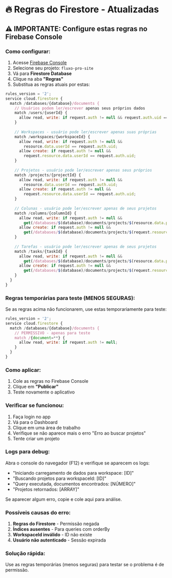 # 🔥 Regras do Firestore - Atualizadas

## ⚠️ **IMPORTANTE: Configure estas regras no Firebase Console**

### **Como configurar:**

1. Acesse [Firebase Console](https://console.firebase.google.com/)
2. Selecione seu projeto: `fluxo-pro-site`
3. Vá para **Firestore Database**
4. Clique na aba **"Regras"**
5. Substitua as regras atuais por estas:

```javascript
rules_version = '2';
service cloud.firestore {
  match /databases/{database}/documents {
    // Usuários podem ler/escrever apenas seus próprios dados
    match /users/{userId} {
      allow read, write: if request.auth != null && request.auth.uid == userId;
    }
    
    // Workspaces - usuário pode ler/escrever apenas suas próprias
    match /workspaces/{workspaceId} {
      allow read, write: if request.auth != null && 
        resource.data.userId == request.auth.uid;
      allow create: if request.auth != null && 
        request.resource.data.userId == request.auth.uid;
    }
    
    // Projetos - usuário pode ler/escrever apenas seus próprios
    match /projects/{projectId} {
      allow read, write: if request.auth != null && 
        resource.data.userId == request.auth.uid;
      allow create: if request.auth != null && 
        request.resource.data.userId == request.auth.uid;
    }
    
    // Colunas - usuário pode ler/escrever apenas de seus projetos
    match /columns/{columnId} {
      allow read, write: if request.auth != null && 
        get(/databases/$(database)/documents/projects/$(resource.data.projectId)).data.userId == request.auth.uid;
      allow create: if request.auth != null && 
        get(/databases/$(database)/documents/projects/$(request.resource.data.projectId)).data.userId == request.auth.uid;
    }
    
    // Tarefas - usuário pode ler/escrever apenas de seus projetos
    match /tasks/{taskId} {
      allow read, write: if request.auth != null && 
        get(/databases/$(database)/documents/projects/$(resource.data.projectId)).data.userId == request.auth.uid;
      allow create: if request.auth != null && 
        get(/databases/$(database)/documents/projects/$(request.resource.data.projectId)).data.userId == request.auth.uid;
    }
  }
}
```

### **Regras temporárias para teste (MENOS SEGURAS):**

Se as regras acima não funcionarem, use estas temporariamente para teste:

```javascript
rules_version = '2';
service cloud.firestore {
  match /databases/{database}/documents {
    // PERMISSIVO - apenas para teste
    match /{document=**} {
      allow read, write: if request.auth != null;
    }
  }
}
```

### **Como aplicar:**

1. Cole as regras no Firebase Console
2. Clique em **"Publicar"**
3. Teste novamente o aplicativo

### **Verificar se funcionou:**

1. Faça login no app
2. Vá para o Dashboard
3. Clique em uma área de trabalho
4. Verifique se não aparece mais o erro "Erro ao buscar projetos"
5. Tente criar um projeto

### **Logs para debug:**

Abra o console do navegador (F12) e verifique se aparecem os logs:
- "Iniciando carregamento de dados para workspace: [ID]"
- "Buscando projetos para workspaceId: [ID]"
- "Query executada, documentos encontrados: [NÚMERO]"
- "Projetos retornados: [ARRAY]"

Se aparecer algum erro, copie e cole aqui para análise.

### **Possíveis causas do erro:**

1. **Regras do Firestore** - Permissão negada
2. **Índices ausentes** - Para queries com orderBy
3. **WorkspaceId inválido** - ID não existe
4. **Usuário não autenticado** - Sessão expirada

### **Solução rápida:**

Use as regras temporárias (menos seguras) para testar se o problema é de permissão.
